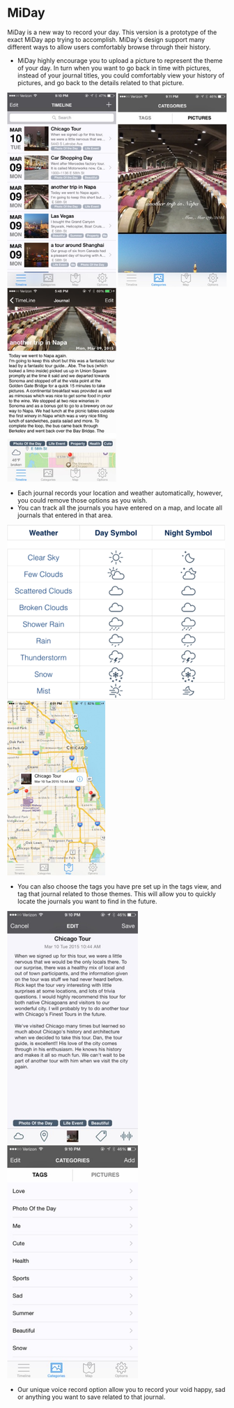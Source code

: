 # MiDay
MiDay is a new way to record your day. This version is a prototype of the exact MiDay app trying to accomplish. MiDay's design support many different ways to allow users comfortably browse through their history. 

- MiDay highly encourage you to upload a picture to represent the theme of your day. In turn when you want to go back in time with pictures, instead of your journal titles, you could comfortably view your history of pictures, and go back to the details related to that picture.

<img src="https://github.com/xctom/MiDay/blob/master/img/Screen-Shot-MainMenu.png" width="250" />
<img src="https://github.com/xctom/MiDay/blob/master/img/Screen-Shot-Gallery.png" width="250" />
<img src="https://github.com/xctom/MiDay/blob/master/img/Screen-Shot-JournalDetail.png" width="250" />

- Each journal records your location and weather automatically, however, you could remove those options as you wish. 
- You can track all the journals you have entered on a map, and locate all journals that entered in that area.

<img src="https://github.com/xctom/MiDay/blob/master/img/Screen-Shot-Weathers.png" width="500">
<img src="https://github.com/xctom/MiDay/blob/master/img/Screen-Shot-Map.png" width="225">

- You can also choose the tags you have pre set up in the tags view, and tag that journal related to those themes. This will allow you to quickly locate the journals you want to find in the future. 
 
<img src="https://github.com/xctom/MiDay/blob/master/img/Screen-Shot-JournalWriting.png" width="300" />
<img src="https://github.com/xctom/MiDay/blob/master/img/Screen-Shot-Tags.png" width="300" />

- Our unique voice record option allow you to record your void happy, sad or anything you want to save related to that journal.
